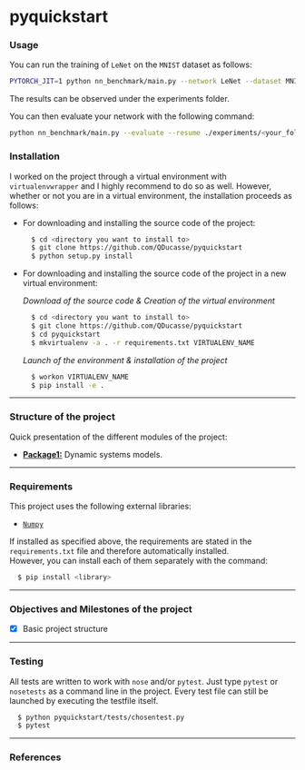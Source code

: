 # pyquickstart

### Usage

You can run the training of `LeNet` on the `MNIST` dataset as follows:
```bash
PYTORCH_JIT=1 python nn_benchmark/main.py --network LeNet --dataset MNIST --epochs 3
```
The results can be observed under the experiments folder.

You can then evaluate your network with the following command:
```bash
python nn_benchmark/main.py --evaluate --resume ./experiments/<your_folder>/checkpoints/best.tar
```

### Installation

I worked on the project through a virtual environment with `virtualenvwrapper`
and I highly recommend to do so as well. However, whether or not you are in a
virtual environment, the installation proceeds as follows:

* For downloading and installing the source code of the project:

  ```bash
    $ cd <directory you want to install to>
    $ git clone https://github.com/QDucasse/pyquickstart
    $ python setup.py install
  ```
* For downloading and installing the source code of the project in a new virtual environment:  

  *Download of the source code & Creation of the virtual environment*
  ```bash
    $ cd <directory you want to install to>
    $ git clone https://github.com/QDucasse/pyquickstart
    $ cd pyquickstart
    $ mkvirtualenv -a . -r requirements.txt VIRTUALENV_NAME
  ```
  *Launch of the environment & installation of the project*
  ```bash
    $ workon VIRTUALENV_NAME
    $ pip install -e .
  ```
---
### Structure of the project

Quick presentation of the different modules of the project:
* [**Package1:**][package]
Dynamic systems models.
---
### Requirements

This project uses the following external libraries:
* [`Numpy`][dependency1]

If installed as specified above, the requirements are stated in the ``requirements.txt`` file
and therefore automatically installed.  
However, you can install each of them separately with the command:
```bash
  $ pip install <library>
```

---
### Objectives and Milestones of the project

- [X] Basic project structure
---

### Testing

All tests are written to work with `nose` and/or `pytest`. Just type `pytest` or
`nosetests` as a command line in the project. Every test file can still be launched
by executing the testfile itself.
```bash
  $ python pyquickstart/tests/chosentest.py
  $ pytest
```

---

### References

[package]:https://github.com/QDucasse/pyquickstart/tree/master/pyquickstart/package
[dependency1]: https://numpy.org/

